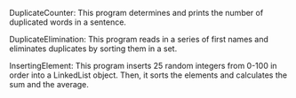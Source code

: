 DuplicateCounter:
  This program determines and prints the number of duplicated words in a sentence.

DuplicateElimination:
  This program reads in a series of first names and eliminates duplicates by sorting them in a set. 

InsertingElement:
  This program inserts 25 random integers from 0-100 in order into a LinkedList object.
  Then, it sorts the elements and calculates the sum and the average. 

